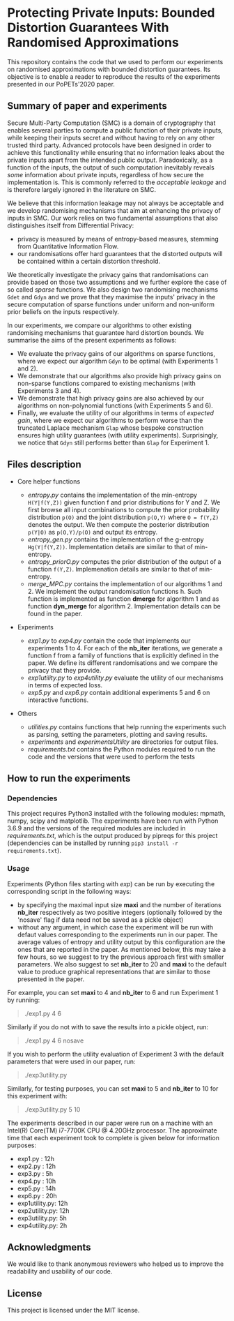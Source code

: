 # Protecting Private Inputs: Bounded Distortion Guarantees With Randomised Approximations

This repository contains the code that we used to perform our experiments on randomised approximations with bounded distortion guarantees. 
Its objective is to enable a reader to reproduce the results of the experiments presented in our PoPETs'2020 paper. 


## Summary of paper and experiments

Secure Multi-Party Computation (SMC) is a domain of cryptography that enables several parties to compute a public function of their private inputs, while keeping their inputs secret and without having to rely on any other trusted third party. Advanced protocols have been designed in order to achieve this functionality while ensuring that no information leaks about the private inputs apart from the intended public output. 
Paradoxically, as a function of the inputs, the output of such computation inevitably reveals *some* information about private inputs, regardless of how secure the implementation is. This is commonly referred to the *acceptable leakage* and is therefore largely ignored in the literature on SMC. 

We believe that this information leakage may not always be acceptable and we develop randomising mechanisms that aim at enhancing the privacy of inputs in SMC. 
Our work relies on two fundamental assumptions that also distinguishes itself from Differential Privacy:
- privacy is measured by means of entropy-based measures, stemming from Quantitative Information Flow. 
- our randomisations offer hard guarantees that the distorted outputs will be contained within a certain distortion threshold. 

We theoretically investigate the privacy gains that randomisations can provide based on those two assumptions and we further explore the case of so called *sparse* functions. 
We also design two randomising mechanisms `Gdet` and `Gdyn` and we prove that they maximise the inputs' privacy in the secure computation of sparse functions under uniform and non-uniform prior beliefs on the inputs respectively. 

In our experiments, we compare our algorithms to other existing randomising mechanisms that guarantee hard distortion bounds. 
We summarise the aims of the present experiments as follows:
- We evaluate the privacy gains of our algorithms on sparse functions, where we expect our algorithm `Gdyn` to be optimal (with Experiments 1 and 2). 
- We demonstrate that our algorithms also provide high privacy gains on non-sparse functions compared to existing mechanisms (with Experiments 3 and 4). 
- We demonstrate that high privacy gains are also achieved by our algorithms on non-polynomial functions (with Experiments 5 and 6). 
- Finally, we evaluate the utility of our algorithms in terms of *expected gain*, where we expect our algorithms to perform worse than the truncated Laplace mechanism `Glap` whose bespoke construction ensures high utility guarantees (with utility experiments). Surprisingly, we notice that `Gdyn` still performs better than `Glap` for Experiment 1. 


## Files description

- Core helper functions 
  - *entropy.py* contains the implementation of the min-entropy `H(Y|f(Y,Z))` given function f and prior distributions for Y and Z. We first browse all input combinations to compute the prior probability distribution `p(O)` and the joint distribution `p(O,Y)` where `O = f(Y,Z)` denotes the output. We then compute the posterior distribution `p(Y|O)` as `p(O,Y)/p(O)` and output its entropy. 
  - *entropy_gen.py* contains the implementation of the g-entropy `Hg(Y|f(Y,Z))`. Implementation details are similar to that of min-entropy. 
  - *entropy_priorO.py* computes the prior distribution of the output of a function `f(Y,Z)`. Implemenation details are similar to that of min-entropy. 
  - *merge_MPC.py* contains the implementation of our algorithms 1 and 2. We implement the output randomisation functions h. Such function is implemented as function **dmerge** for algorithm 1 and as function **dyn_merge** for algorithm 2. Implementation details can be found in the paper. 

- Experiments
  - *exp1.py* to *exp4.py* contain the code that implements our experiments 1 to 4. For each of the **nb_iter** iterations, we generate a function f from a family of functions that is explicitly defined in the paper. We define its different randomisations and we compare the privacy that they provide. 
  - *exp1utility.py* to *exp4utility.py* evaluate the utility of our mechanisms in terms of expected loss. 
  - *exp5.py* and *exp6.py* contain additional experiments 5 and 6 on interactive functions. 

- Others
  - *utilities.py* contains functions that help running the experiments such as parsing, setting the parameters, plotting and saving results. 
  - *experiments* and *experimentsUtility* are directories for output files. 
  - *requirements.txt* contains the Python modules required to run the code and the versions that were used to perform the tests


## How to run the experiments

### Dependencies

This project requires Python3 installed with the following modules: mpmath, numpy, scipy and matplotlib. The experiments have been run with Python 3.6.9 and the versions of the required modules are included in *requirements.txt*, which is the output produced by pipreqs for this project (dependencies can be installed by running `pip3 install -r requirements.txt`). 

### Usage

Experiments (Python files starting with *exp*) can be run by executing the corresponding script in the following ways:
- by specifying the maximal input size **maxi** and the number of iterations **nb_iter** respectively as two positive integers (optionally followed by the 'nosave' flag if data need not be saved as a pickle object)
- without any argument, in which case the experiment will be run with defaut values corresponding to the experiments run in our paper. The average values of entropy and utility output by this configuration are the ones that are reported in the paper. As mentioned below, this may take a few hours, so we suggest to try the previous approach first with smaller parameters. We also suggest to set **nb_iter** to 20 and **maxi** to the default value to produce graphical representations that are similar to those presented in the paper. 

For example, you can set **maxi** to 4 and **nb_iter** to 6 and run Experiment 1 by running:

> ./exp1.py 4 6

Similarly if you do not with to save the results into a pickle object, run:

> ./exp1.py 4 6 nosave

If you wish to perform the utility evaluation of Experiment 3 with the default parameters that were used in our paper, run:

> ./exp3utility.py

Similarly, for testing purposes, you can set **maxi** to 5 and **nb_iter** to 10 for this experiment with:

> ./exp3utility.py 5 10


The experiments described in our paper were run on a machine with an Intel(R) Core(TM) i7-7700K CPU @ 4.20GHz processor. The approximate time that each experiment took to complete is given below for information purposes:
- exp1.py       : 12h
- exp2.py       : 12h
- exp3.py       : 5h
- exp4.py       : 10h
- exp5.py       : 14h
- exp6.py       : 20h
- exp1utility.py: 12h
- exp2utility.py: 12h
- exp3utility.py: 5h
- exp4utility.py: 2h


## Acknowledgments

We would like to thank anonymous reviewers who helped us to improve the readability and usability of our code. 


## License

This project is licensed under the MIT license. 
